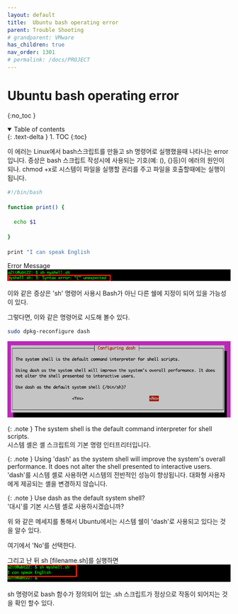 ```yaml
---
layout: default
title:  Ubuntu bash operating error
parent: Trouble Shooting
# grandparent: VMware
has_children: true
nav_order: 1301
# permalink: /docs/PROJECT
---
```


# Ubuntu bash operating error

{:no_toc }

<details open markdown="block">  
  <summary>
    Table of contents
  </summary>
  {: .text-delta }
1. TOC  
{:toc}
</details>

이 에러는 Linux에서 bash스크립트를 만들고 sh 명령어로 실행했을때 나타나는 error입니다. 증상은 bash 스크립트 작성시에 사용되는 기호(예: (), {}등)이 에러의 원인이 되나. chmod +x로 시스템이 파일을 실행할 권리를 주고 파일을 호출할때에는 실행이 됩니다.

```sh
#!/bin/bash

function print() {

  echo $1

}

print "I can speak English

```

Error Message
![1](/docs/13.Trouble_Shooting/001_Ubuntu_sh_error/pic/1.png)

이와 같은 증상은 'sh' 명령어 사용시 Bash가 아닌 다른 쉘에 지정이 되어 있을 가능성이 있다.

그렇다면, 이와 같은 명령어로 시도해 볼수 있다.

```sh
sudo dpkg-reconfigure dash
```

![2](/docs/13.Trouble_Shooting/001_Ubuntu_sh_error/pic/2.png)

{: .note }
The system shell is the default command interpreter for shell scripts.<br>
시스템 셸은 셸 스크립트의 기본 명령 인터프리터입니다.

{: .note }
Using 'dash' as the system shell will improve the system's overall performance. It does not alter the shell presented to interactive users.<br>
'dash'를 시스템 셸로 사용하면 시스템의 전반적인 성능이 향상됩니다. 대화형 사용자에게 제공되는 셸을 변경하지 않습니다.

{: .note }
Use dash as the default system shell?<br>
'대시'를 기본 시스템 셸로 사용하시겠습니까?

위 와 같은 메세지를 통해서 Ubuntu에서는 시스템 쉘이 'dash'로 사용되고 있다는 것을 알수 있다. 

여기에서 'No'를 선택한다.

그리고 난 뒤 sh [filename.sh]를 실행하면
![3](/docs/13.Trouble_Shooting/001_Ubuntu_sh_error/pic/3.png)

sh 명령어로 bash 함수가 정의되어 있는 .sh 스크립트가 정상으로 작동이 되어지는 것을 확인 할수 있다.